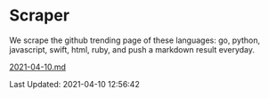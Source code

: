 # Scraper

We scrape the github trending page of these languages: go, python, javascript, swift, html, ruby, and push a markdown result everyday.

[2021-04-10.md](https://github.com/henson/Scraper/blob/master/2021-04-10.md)

Last Updated: 2021-04-10 12:56:42